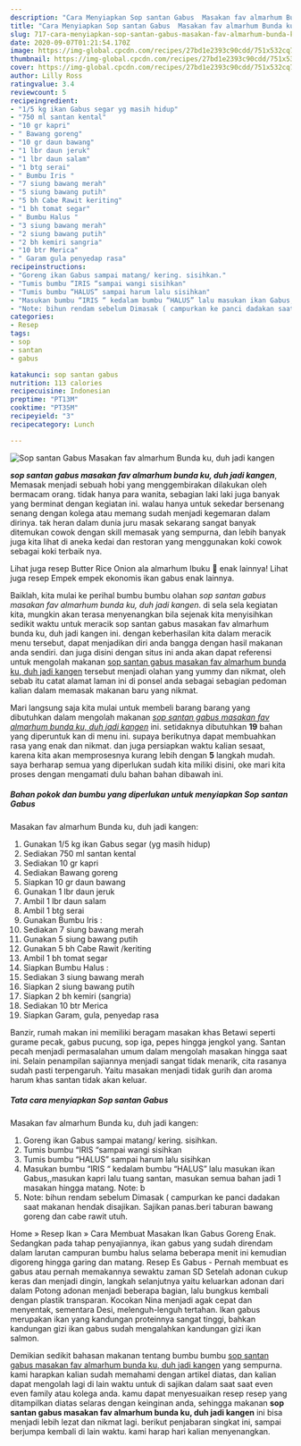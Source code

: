 ```yaml
---
description: "Cara Menyiapkan Sop santan Gabus  Masakan fav almarhum Bunda ku, duh jadi kangen Lezat"
title: "Cara Menyiapkan Sop santan Gabus  Masakan fav almarhum Bunda ku, duh jadi kangen Lezat"
slug: 717-cara-menyiapkan-sop-santan-gabus-masakan-fav-almarhum-bunda-ku-duh-jadi-kangen-lezat
date: 2020-09-07T01:21:54.170Z
image: https://img-global.cpcdn.com/recipes/27bd1e2393c90cdd/751x532cq70/sop-santan-gabus-masakan-fav-almarhum-bunda-ku-duh-jadi-kangen-foto-resep-utama.jpg
thumbnail: https://img-global.cpcdn.com/recipes/27bd1e2393c90cdd/751x532cq70/sop-santan-gabus-masakan-fav-almarhum-bunda-ku-duh-jadi-kangen-foto-resep-utama.jpg
cover: https://img-global.cpcdn.com/recipes/27bd1e2393c90cdd/751x532cq70/sop-santan-gabus-masakan-fav-almarhum-bunda-ku-duh-jadi-kangen-foto-resep-utama.jpg
author: Lilly Ross
ratingvalue: 3.4
reviewcount: 5
recipeingredient:
- "1/5 kg ikan Gabus segar yg masih hidup"
- "750 ml santan kental"
- "10 gr kapri"
- " Bawang goreng"
- "10 gr daun bawang"
- "1 lbr daun jeruk"
- "1 lbr daun salam"
- "1 btg serai"
- " Bumbu Iris "
- "7 siung bawang merah"
- "5 siung bawang putih"
- "5 bh Cabe Rawit keriting"
- "1 bh tomat segar"
- " Bumbu Halus "
- "3 siung bawang merah"
- "2 siung bawang putih"
- "2 bh kemiri sangria"
- "10 btr Merica"
- " Garam gula penyedap rasa"
recipeinstructions:
- "Goreng ikan Gabus sampai matang/ kering. sisihkan."
- "Tumis bumbu “IRIS “sampai wangi sisihkan"
- "Tumis bumbu “HALUS” sampai harum lalu sisihkan"
- "Masukan bumbu “IRIS “ kedalam bumbu “HALUS” lalu masukan ikan Gabus,,masukan kapri lalu tuang santan, masukan semua bahan jadi 1 masakan hingga matang. Note: b"
- "Note: bihun rendam sebelum Dimasak ( campurkan ke panci dadakan saat makanan hendak disajikan. Sajikan panas.beri taburan bawang goreng dan cabe rawit utuh."
categories:
- Resep
tags:
- sop
- santan
- gabus

katakunci: sop santan gabus 
nutrition: 113 calories
recipecuisine: Indonesian
preptime: "PT13M"
cooktime: "PT35M"
recipeyield: "3"
recipecategory: Lunch

---
```



![Sop santan Gabus 
Masakan fav almarhum Bunda ku, duh jadi kangen](https://img-global.cpcdn.com/recipes/27bd1e2393c90cdd/751x532cq70/sop-santan-gabus-masakan-fav-almarhum-bunda-ku-duh-jadi-kangen-foto-resep-utama.jpg)

<b><i>sop santan gabus 
masakan fav almarhum bunda ku, duh jadi kangen</i></b>, Memasak menjadi sebuah hobi yang menggembirakan dilakukan oleh bermacam orang. tidak hanya para wanita, sebagian laki laki juga banyak yang berminat dengan kegiatan ini. walau hanya untuk sekedar bersenang senang dengan kolega atau memang sudah menjadi kegemaran dalam dirinya. tak heran dalam dunia juru masak sekarang sangat banyak ditemukan cowok dengan skill memasak yang sempurna, dan lebih banyak juga kita lihat di aneka kedai dan restoran yang menggunakan koki cowok sebagai koki terbaik nya.

Lihat juga resep Butter Rice Onion ala almarhum Ibuku 💝 enak lainnya! Lihat juga resep Empek empek ekonomis ikan gabus enak lainnya.

Baiklah, kita mulai ke perihal bumbu bumbu olahan <i>sop santan gabus 
masakan fav almarhum bunda ku, duh jadi kangen</i>. di sela sela kegiatan kita, mungkin akan terasa menyenangkan bila sejenak kita menyisihkan sedikit waktu untuk meracik sop santan gabus 
masakan fav almarhum bunda ku, duh jadi kangen ini. dengan keberhasilan kita dalam meracik menu tersebut, dapat menjadikan diri anda bangga dengan hasil makanan anda sendiri. dan juga disini dengan situs ini anda akan dapat referensi untuk mengolah makanan <u>sop santan gabus 
masakan fav almarhum bunda ku, duh jadi kangen</u> tersebut menjadi olahan yang yummy dan nikmat, oleh sebab itu catat alamat laman ini di ponsel anda sebagai sebagian pedoman kalian dalam memasak makanan baru yang nikmat.


Mari langsung saja kita mulai untuk membeli barang barang yang dibutuhkan dalam mengolah makanan <u><i>sop santan gabus 
masakan fav almarhum bunda ku, duh jadi kangen</i></u> ini. setidaknya dibutuhkan <b>19</b> bahan yang diperuntuk kan di menu ini. supaya berikutnya dapat membuahkan rasa yang enak dan nikmat. dan juga persiapkan waktu kalian sesaat, karena kita akan memprosesnya kurang lebih dengan <b>5</b> langkah mudah. saya berharap semua yang diperlukan sudah kita miliki disini, oke mari kita proses dengan mengamati dulu bahan bahan dibawah ini.

<!--inarticleads1-->

##### Bahan pokok dan bumbu yang diperlukan untuk menyiapkan Sop santan Gabus 
Masakan fav almarhum Bunda ku, duh jadi kangen:

1. Gunakan 1/5 kg ikan Gabus segar (yg masih hidup)
1. Sediakan 750 ml santan kental
1. Sediakan 10 gr kapri
1. Sediakan  Bawang goreng
1. Siapkan 10 gr daun bawang
1. Gunakan 1 lbr daun jeruk
1. Ambil 1 lbr daun salam
1. Ambil 1 btg serai
1. Gunakan  Bumbu Iris :
1. Sediakan 7 siung bawang merah
1. Gunakan 5 siung bawang putih
1. Gunakan 5 bh Cabe Rawit /keriting
1. Ambil 1 bh tomat segar
1. Siapkan  Bumbu Halus :
1. Sediakan 3 siung bawang merah
1. Siapkan 2 siung bawang putih
1. Siapkan 2 bh kemiri (sangria)
1. Sediakan 10 btr Merica
1. Siapkan  Garam, gula, penyedap rasa


Banzir, rumah makan ini memiliki beragam masakan khas Betawi seperti gurame pecak, gabus pucung, sop iga, pepes hingga jengkol yang. Santan pecah menjadi permasalahan umum dalam mengolah masakan hingga saat ini. Selain penampilan sajiannya menjadi sangat tidak menarik, cita rasanya sudah pasti terpengaruh. Yaitu masakan menjadi tidak gurih dan aroma harum khas santan tidak akan keluar. 

<!--inarticleads2-->

##### Tata cara menyiapkan Sop santan Gabus 
Masakan fav almarhum Bunda ku, duh jadi kangen:

1. Goreng ikan Gabus sampai matang/ kering. sisihkan.
1. Tumis bumbu “IRIS “sampai wangi sisihkan
1. Tumis bumbu “HALUS” sampai harum lalu sisihkan
1. Masukan bumbu “IRIS “ kedalam bumbu “HALUS” lalu masukan ikan Gabus,,masukan kapri lalu tuang santan, masukan semua bahan jadi 1 masakan hingga matang. Note: b
1. Note: bihun rendam sebelum Dimasak ( campurkan ke panci dadakan saat makanan hendak disajikan. Sajikan panas.beri taburan bawang goreng dan cabe rawit utuh.


Home » Resep Ikan » Cara Membuat Masakan Ikan Gabus Goreng Enak. Sedangkan pada tahap penyajiannya, ikan gabus yang sudah direndam dalam larutan campuran bumbu halus selama beberapa menit ini kemudian digoreng hingga garing dan matang. Resep Es Gabus - Pernah membuat es gabus atau pernah memakannya sewaktu zaman SD Setelah adonan cukup keras dan menjadi dingin, langkah selanjutnya yaitu keluarkan adonan dari dalam Potong adonan menjadi beberapa bagian, lalu bungkus kembali dengan plastik transparan. Kocokan Nina menjadi agak cepat dan menyentak, sementara Desi, melenguh-lenguh tertahan. Ikan gabus merupakan ikan yang kandungan proteinnya sangat tinggi, bahkan kandungan gizi ikan gabus sudah mengalahkan kandungan gizi ikan salmon. 

Demikian sedikit bahasan makanan tentang bumbu bumbu <u>sop santan gabus 
masakan fav almarhum bunda ku, duh jadi kangen</u> yang sempurna. kami harapkan kalian sudah memahami dengan artikel diatas, dan kalian dapat mengolah lagi di lain waktu untuk di sajikan dalam saat saat even even family atau kolega anda. kamu dapat menyesuaikan resep resep yang ditampilkan diatas selaras dengan keinginan anda, sehingga makanan <b>sop santan gabus 
masakan fav almarhum bunda ku, duh jadi kangen</b> ini bisa menjadi lebih lezat dan nikmat lagi. berikut penjabaran singkat ini, sampai berjumpa kembali di lain waktu. kami harap hari kalian menyenangkan.
